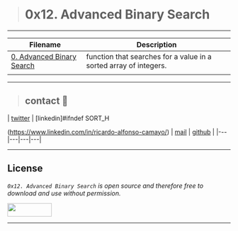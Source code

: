 > # 0x12. Advanced Binary Search
---
| **Filename** | **Description** |
|---|---|
| [0. Advanced Binary Search](./0-advanced_binary.c) | function that searches for a value in a sorted array of integers. |
|  |   |

---
> ## contact 💬

| [twitter](https://twitter.com/RICARDO1470) | [linkedin]#ifndef SORT_H

(https://www.linkedin.com/in/ricardo-alfonso-camayo/) | [mail](1466@holbertonschool.com) | [github](https://github.com/ricardo1470/README/blob/master/README.md) |
|---|---|---|---|

---

## License
*`0x12. Advanced Binary Search` is open source and therefore free to download and use without permission.*

<a href="url"><img src="https://www.holbertonschool.com/holberton-logo.png" align="middle" width="100" height="30"></a>

---
